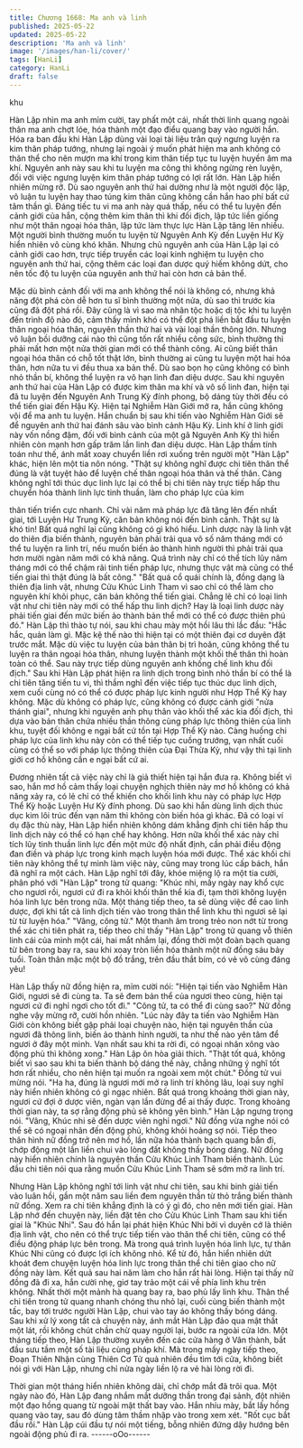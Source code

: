 ```yaml
---
title: Chương 1668: Ma anh và linh
published: 2025-05-22
updated: 2025-05-22
description: 'Ma anh và linh'
image: '/images/han-li/cover/'
tags: [HanLi]
category: HanLi
draft: false
---
```


khu

Hàn Lập nhìn ma anh mỉm cười, tay phất một cái, nhất thời linh
quang ngoài thân ma anh chợt lóe, hóa thành một đạo điểu quang
bay vào người hắn.
Hóa ra ban đầu khi Hàn Lập dùng vài loại tài liệu trân quý ngưng
luyện ra kim thân pháp tướng, nhưng lại ngoài ý muốn phát hiện
ma anh không có thân thể cho nên mượn ma khí trong kim thân
tiếp tục tu luyện huyền âm ma khí.
Nguyên anh này sau khi tu luyện ma công thì không ngừng rèn
luyện, đối với việc ngưng luyện kim thân pháp tướng có lợi rất
lớn.
Hàn Lập hiển nhiên mừng rỡ.
Dù sao nguyên anh thứ hai dường như là một người độc lập, vô
luận tu luyện hay thao túng kim thân cũng không cần hắn hao phí
bất cứ tâm thần gì.
Đáng tiếc tu vi ma anh này quá thấp, nếu có thể tu luyện đến
cảnh giới của hắn, cộng thêm kim thân thì khi đối địch, lập tức liền
giống như một thân ngoại hóa thân, lập tức làm thực lực Hàn Lập
tăng lên nhiều.
Một người bình thường muốn tu luyện từ Nguyên Anh Kỳ đến
Luyện Hư Kỳ hiển nhiên vô cùng khó khăn.
Nhưng chủ nguyên anh của Hàn Lập lại có cảnh giới cao hơn,
trực tiếp truyền các loại kinh nghiệm tu luyện cho nguyên anh thứ
hai, cộng thêm các loại đan dược quý hiếm không dứt, cho nên
tốc độ tu luyện của nguyên anh thứ hai còn hơn cả bản thể.

Mặc dù bình cảnh đối với ma anh không thể nói là không có,
nhưng khả năng đột phá còn dễ hơn tu sĩ bình thường một nửa,
dù sao thì trước kia cũng đã đột phá rồi.
Đây cũng là vì sao mà nhân tộc hoặc dị tộc khi tu luyện đến trình
độ nào đó, cảm thấy mình khó có thể đột phá liền bắt đầu tu luyện
thân ngoại hóa thân, nguyên thần thứ hai và vài loại thần thông
lớn.
Nhưng vô luận bồi dưỡng cái nào thì cũng tốn rất nhiều công sức,
bình thường thì phải mất hơn một nửa thời gian mới có thể thành
công.
Ai cũng biết thân ngoại hóa thân có chỗ tốt thật lớn, bình thường
ai cũng tu luyện một hai hóa thân, hơn nữa tu vi đều thua xa bản
thể.
Dù sao bọn họ cũng không có bình nhỏ thần bí, không thể luyện
ra vô hạn linh đan diệu dược.
Sau khi nguyên anh thứ hai của Hàn Lập có được kim thân ma
khí và vô số linh đan, hiện tại đã tu luyện đến Nguyên Anh Trung
Kỳ đính phong, bộ dáng tùy thời đều có thể tiến giai đến Hậu Kỳ.
Hiện tại Nghiễm Hàn Giới mở ra, hắn cũng không vội để ma anh
tu luyện. Hắn chuẩn bị sau khi tiến vào Nghiễm Hàn Giới sẽ để
nguyên anh thứ hai đánh sâu vào bình cảnh Hậu Kỳ.
Linh khí ở linh giới này vốn nồng đậm, đối với bình cảnh của một
gã Nguyên Anh Kỳ thì hiển nhiên còn mạnh hơn gấp trăm lần linh
đan diệu dược.
Hàn Lập thầm tính toán như thế, ánh mắt xoay chuyển liền rơi
xuống trên người một "Hàn Lập" khác, hiện lên một tia nôn nóng.
"Thật sự không nghĩ được chi tiên thân thể đúng là vật tuyệt hảo
để luyện chế thân ngoại hóa thân và thế thân. Càng không nghĩ
tới thúc dục linh lực lại có thể bị chi tiên này trực tiếp hấp thu
chuyển hóa thành linh lực tinh thuần, làm cho pháp lực của kim

thân tiến triển cực nhanh. Chỉ vài năm mà pháp lực đã tăng lên
đến nhất giai, tới Luyện Hư Trung Kỳ, căn bản không nói đến bình
cảnh. Thật sự là khó tin! Bất quá nghĩ lại cũng không có gì khó
hiểu. Linh dược này là linh vật do thiên địa biến thành, nguyên
bản phải trải qua vô số năm tháng mới có thể tu luyện ra linh trí,
nếu muốn biến ảo thành hình người thì phải trải qua hơn mười
ngàn năm mới có khả năng. Quá trình này chỉ có thể tích lũy năm
tháng mới có thể chậm rãi tinh tiến pháp lực, nhưng thực vật mà
cũng có thể tiến giai thì thật đúng là bất công."
"Bất quá cổ quái chính là, đồng dạng là thiên địa linh vật, nhưng
Cửu Khúc Linh Tham vì sao chỉ có thể làm cho nguyên khí khôi
phục, căn bản không thể tiến giai. Chẳng lẽ chỉ có loại linh vật
như chi tiên này mới có thể hấp thu linh dịch? Hay là loại linh
dược này phải tiến giai đến mức biến ảo thành bản thể mới có thể
có được thiên phú đó." Hàn Lập thì thào tự nói, sau khi chau mày
một hồi lâu thì lắc đầu:
"Hắc hắc, quản làm gì. Mặc kệ thế nào thì hiện tại có một thiên
đại cơ duyên đặt trước mắt. Mặc dù việc tu luyện của bản thân bị
trì hoãn, cũng không thể tu luyện ra thân ngoại hóa thân, nhưng
luyện thành một khối thế thân thì hoàn toàn có thể. Sau này trực
tiếp dùng nguyên anh khống chế linh khu đối địch."
Sau khi Hàn Lập phát hiện ra linh dịch trong bình nhỏ thần bí có
thể là chi tiên tăng tiến tu vi, thì thầm nghĩ đến việc tiếp tục thúc
dục linh dịch, xem cuối cùng nó có thể có được pháp lực kinh
người như Hợp Thể Kỳ hay không.
Mặc dù không có pháp lực, cũng không có được cảnh giới "nửa
thánh giai", nhưng khi nguyên anh phụ thân vào khối thể xác kia
đối địch, thì dựa vào bản thân chứa nhiều thần thông cùng pháp
lực thông thiên của linh khu, tuyệt đối không e ngại bất cứ tồn tại
Hợp Thể Kỳ nào.
Càng huống chi pháp lực của linh khu này còn có thể tiếp tục
cuồng trướng, vạn nhất cuối cùng có thể so với pháp lực thông
thiên của Đại Thừa Kỳ, như vậy thì tại linh giới cơ hồ không cần e
ngại bất cứ ai.

Đương nhiên tất cả việc này chỉ là giả thiết hiện tại hắn đưa ra.
Không biết vì sao, hắn mơ hồ cảm thấy loại chuyện nghịch thiên
này mơ hồ không có khả năng xảy ra, có lẻ chỉ có thể khiến cho
khối linh khu này có pháp lực Hợp Thể Kỳ hoặc Luyện Hư Kỳ
đính phong.
Dù sao khi hắn dùng linh dịch thúc dục kim lôi trúc đến vạn năm
thì không còn biến hóa gì khác.
Đã có loại ví dụ đặc thù này, Hàn Lập hiển nhiên không dám
khẳng định chi tiên hấp thu linh dịch này có thể có hạn chế hay
không.
Hơn nữa khối thể xác này chỉ tích lũy tinh thuần linh lực đến một
mức độ nhất định, cần phải điều động đan điền và pháp lực trong
kinh mạch luyện hóa mới được.
Thể xác khối chi tiên này không thể tự mình làm việc này, cũng
may trong lúc cấp bách, hắn đã nghĩ ra một cách.
Hàn Lập nghĩ tới đây, khóe miệng lộ ra một tia cười, phân phó với
"Hàn Lập" trong tử quang:
"Khúc nhi, mấy ngày nay khổ cực cho ngươi rồi, ngươi cứ đi ra
khỏi khối thân thể kia đi, tạm thời không luyện hóa linh lực bên
trong nữa. Một tháng tiếp theo, ta sẽ dùng việc đề cao linh dược,
đợi khi tất cả linh dịch tiến vào trong thân thể linh khu thì ngươi sẽ
lại từ từ luyện hóa."
"Vâng, công tử."
Một thanh âm trong trẻo non nớt từ trong thể xác chi tiên phát ra,
tiếp theo chỉ thấy "Hàn Lập" trong tử quang vỗ thiên linh cái của
mình một cái, hai mắt nhắm lại, đồng thời một đoàn bạch quang
từ bên trong bay ra, sau khi xoay tròn liền hóa thành một nữ đồng
sáu bảy tuổi.
Toàn thân mặc một bộ đồ trắng, trên đầu thắt bím, có vẻ vô cùng
đáng yêu!

Hàn Lập thấy nữ đồng hiện ra, mỉm cười nói:
"Hiện tại tiến vào Nghiễm Hàn Giới, ngươi sẽ đi cùng ta. Ta sẽ
đem bản thể của ngươi theo cùng, hiện tại ngươi cứ đi nghỉ ngơi
cho tốt đi."
"Công tử, ta có thể đi cùng sao?" Nữ đồng nghe vậy mừng rỡ,
cười hồn nhiên.
"Lúc này đây ta tiến vào Nghiễm Hàn Giới còn không biết gặp
phải loại chuyện nào, hiện tại nguyên thần của ngươi đã thông
linh, biến ảo thành hình người, ta như thế nào yên tâm để ngươi ở
đây một mình. Vạn nhất sau khi ta rời đi, có ngoại nhân xông vào
động phủ thì không xong." Hàn Lập ôn hòa giải thích.
"Thật tốt quá, không biết vì sao sau khi ta biến thành bộ dáng thế
này, chẳng những ý nghĩ tốt hơn rất nhiều, cho nên hiện tại muốn
ra ngoài xem một chút." Đồng tử vui mừng nói.
"Ha ha, đúng là ngươi mới mở ra linh trí không lâu, loại suy nghĩ
này hiển nhiên không có gì ngạc nhiên. Bất quá trong khoảng thời
gian này, ngươi cứ đợi ở dược viên, ngàn vạn lần đừng để ai thấy
được. Trong khoảng thời gian này, ta sợ rằng động phủ sẽ không
yên bình." Hàn Lập ngưng trọng nói.
"Vâng, Khúc nhi sẽ đến dược viên nghỉ ngơi." Nữ đồng vừa nghe
nói có thể sẽ có ngoại nhân đến động phủ, không khỏi hoảng sợ
nói.
Tiếp theo thân hình nữ đồng trở nên mơ hồ, lần nữa hóa thành
bạch quang bắn đi, chớp động một lần liền chui vào lòng đất
không thấy bóng dáng.
Nữ đồng này hiển nhiên chính là nguyên thần Cửu Khúc Linh
Tham biến thành.
Lúc đầu chi tiên nói qua rằng muốn Cửu Khúc Linh Tham sẽ sớm
mở ra linh trí.

Nhưng Hàn Lập không nghĩ tới linh vật như chi tiên, sau khi binh
giải tiến vào luân hồi, gần một năm sau liền đem nguyên thần từ
thỏ trắng biến thành nữ đồng.
Xem ra chi tiên khẳng định là có ý gì đó, cho nên mới tiến giai.
Hàn Lập nhớ đến chuyện này, liền đặt tên cho Cửu Khúc Linh
Tham sau khi tiến giai là "Khúc Nhi".
Sau đó hắn lại phát hiện Khúc Nhi bởi vì duyên cớ là thiên địa linh
vật, cho nên có thể trực tiếp tiến vào thân thể chi tiên, cũng có thể
điều động pháp lực bên trong.
Mà trong quá trình luyện hóa linh lực, tự thân Khúc Nhi cũng có
được lợi ích không nhỏ.
Kể từ đó, hắn hiển nhiên dứt khoát đem chuyện luyện hóa linh lực
trong thân thể chi tiên giao cho nữ đồng này làm.
Kết quả sau hai năm làm cho hắn rất hài lòng.
Hiện tại thấy nữ đồng đã đi xa, hắn cười nhẹ, giơ tay trảo một cái
về phía linh khu trên không.
Nhất thời một mảnh hà quang bay ra, bao phủ lấy linh khu.
Thân thể chi tiên trong tử quang nhanh chóng thu nhỏ lại, cuối
cùng biến thành một tấc, bay tới trước người Hàn Lập, chui vào
tay áo không thấy bóng dáng.
Sau khi xử lý xong tất cả chuyện này, ánh mắt Hàn Lập đảo qua
mật thất một lát, rồi không chút chần chừ quay người lại, bước ra
ngoài cửa lớn.
Một tháng tiếp theo, Hàn Lập thường xuyên đến các cửa hàng ở
Vân thành, bắt đầu sưu tầm một số tài liệu cùng pháp khí.
Mà trong mấy ngày tiếp theo, Đoạn Thiên Nhận cùng Thiên Cơ
Tử quả nhiên đều tìm tới cửa, không biết nói gì với Hàn Lập,
nhưng chỉ nửa ngày liền lộ ra vẻ hài lòng rời đi.

Thời gian một tháng hiển nhiên không dài, chỉ chớp mắt đã trôi
qua.
Một ngày nào đó, Hàn Lập đang nhắm mắt dưỡng thần trong đại
sảnh, đột nhiên một đạo hồng quang từ ngoài mật thất bay vào.
Hắn nhíu mày, bắt lấy hồng quang vào tay, sau đó dùng tâm thầm
nhập vào trong xem xét.
"Rốt cục bắt đầu rồi." Hàn Lập cúi đầu tự nói một tiếng, bỗng
nhiên đứng dậy hướng bên ngoài động phủ đi ra.
------oOo------
